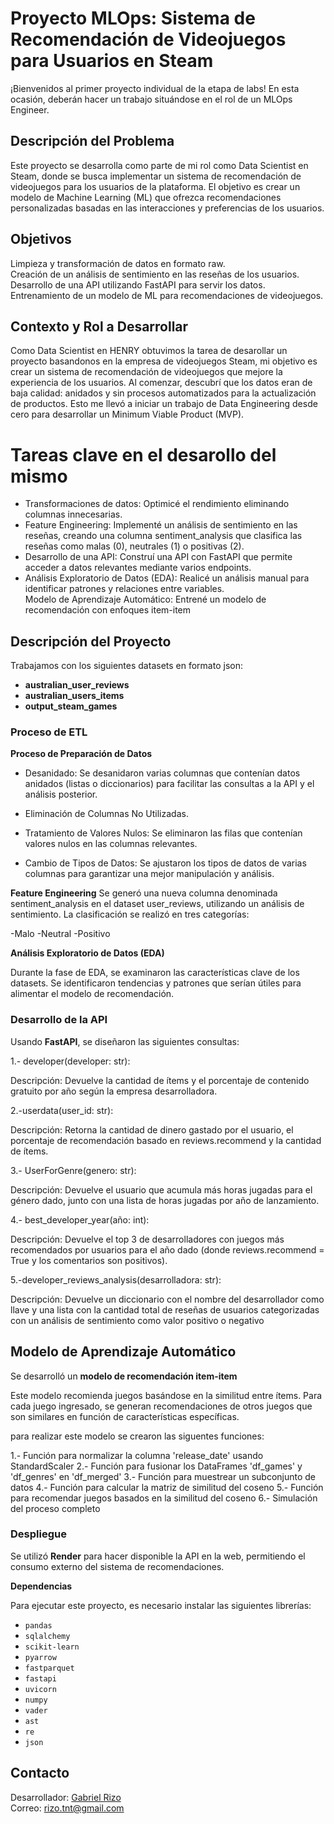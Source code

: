 # Proyecto MLOps: Sistema de Recomendación de Videojuegos para Usuarios en Steam

¡Bienvenidos al primer proyecto individual de la etapa de labs! En esta ocasión, deberán hacer un trabajo situándose en el rol de un MLOps Engineer.



## Descripción del Problema

Este proyecto se desarrolla como parte de mi rol como Data Scientist en Steam, donde se busca implementar un sistema de recomendación de videojuegos para los usuarios de la plataforma. El objetivo es crear un modelo de Machine Learning (ML) que ofrezca recomendaciones personalizadas basadas en las interacciones y preferencias de los usuarios.

## Objetivos

Limpieza y transformación de datos en formato raw.<br>
Creación de un análisis de sentimiento en las reseñas de los usuarios. <br>
Desarrollo de una API utilizando FastAPI para servir los datos.<br>
Entrenamiento de un modelo de ML para recomendaciones de videojuegos. <br>

## Contexto y Rol a Desarrollar

Como Data Scientist en HENRY obtuvimos la tarea de desarollar un proyecto basandonos en la empresa de videojuegos Steam, mi objetivo es crear un sistema de recomendación de videojuegos que mejore la experiencia de los usuarios. Al comenzar, descubrí que los datos eran de baja calidad: anidados y sin procesos automatizados para la actualización de productos. Esto me llevó a iniciar un trabajo de Data Engineering desde cero para desarrollar un Minimum Viable Product (MVP).

# Tareas clave en el desarollo del mismo

* Transformaciones de datos: Optimicé el rendimiento eliminando columnas innecesarias. <br>
* Feature Engineering: Implementé un análisis de sentimiento en las reseñas, creando una columna sentiment_analysis que clasifica las reseñas como malas (0), neutrales (1) o positivas (2). <br>
* Desarrollo de una API: Construí una API con FastAPI que permite acceder a datos relevantes mediante varios endpoints.
* Análisis Exploratorio de Datos (EDA): Realicé un análisis manual para identificar patrones y relaciones entre variables. <br>
Modelo de Aprendizaje Automático: Entrené un modelo de recomendación con enfoques item-item <br>

## Descripción del Proyecto

Trabajamos con los siguientes datasets en formato json:

- **australian_user_reviews**
- **australian_users_items**
- **output_steam_games**

### Proceso de ETL 

__Proceso de Preparación de Datos__

* Desanidado: Se desanidaron varias columnas que contenían datos anidados (listas o diccionarios) para facilitar las consultas a la API y el análisis posterior.

* Eliminación de Columnas No Utilizadas.

* Tratamiento de Valores Nulos: Se eliminaron las filas que contenían valores nulos en las columnas relevantes.

* Cambio de Tipos de Datos: Se ajustaron los tipos de datos de varias columnas para garantizar una mejor manipulación y análisis.

__Feature Engineering__
Se generó una nueva columna denominada sentiment_analysis en el dataset user_reviews, utilizando un análisis de sentimiento. La clasificación se realizó en tres categorías:

-Malo
-Neutral
-Positivo

__Análisis Exploratorio de Datos (EDA)__

Durante la fase de EDA, se examinaron las características clave de los datasets. Se identificaron tendencias y patrones que serían útiles para alimentar el modelo de recomendación.

### Desarrollo de la API

Usando **FastAPI**, se diseñaron las siguientes consultas:

1.- developer(developer: str): <br>

Descripción: Devuelve la cantidad de ítems y el porcentaje de contenido gratuito por año según la empresa desarrolladora.

2.-userdata(user_id: str):

Descripción: Retorna la cantidad de dinero gastado por el usuario, el porcentaje de recomendación basado en reviews.recommend y la cantidad de ítems.

3.- UserForGenre(genero: str):

Descripción: Devuelve el usuario que acumula más horas jugadas para el género dado, junto con una lista de horas jugadas por año de lanzamiento.

4.- best_developer_year(año: int):

Descripción: Devuelve el top 3 de desarrolladores con juegos más recomendados por usuarios para el año dado (donde reviews.recommend = True y los comentarios son positivos).

5.-developer_reviews_analysis(desarrolladora: str):

Descripción: Devuelve un diccionario con el nombre del desarrollador como llave y una lista con la cantidad total de reseñas de usuarios categorizadas con un análisis de sentimiento como valor positivo o negativo


## Modelo de Aprendizaje Automático

Se desarrolló un **modelo de recomendación item-item** 

Este modelo recomienda juegos basándose en la similitud entre ítems. Para cada juego ingresado, se generan recomendaciones de otros juegos que son similares en función de características específicas.
 
 para realizar este modelo se crearon las siguentes funciones:

 1.- Función para normalizar la columna 'release_date' usando StandardScaler
 2.- Función para fusionar los DataFrames 'df_games' y 'df_genres' en 'df_merged'
 3.- Función para muestrear un subconjunto de datos
 4.- Función para calcular la matriz de similitud del coseno
 5.- Función para recomendar juegos basados en la similitud del coseno
 6.- Simulación del proceso completo


### Despliegue

Se utilizó **Render** para hacer disponible la API en la web, permitiendo el consumo externo del sistema de recomendaciones.


**Dependencias**

Para ejecutar este proyecto, es necesario instalar las siguientes librerías:
- `pandas`
- `sqlalchemy`
- `scikit-learn`
- `pyarrow`
- `fastparquet`
- `fastapi`
- `uvicorn`
- `numpy`
- `vader`
- `ast`
- `re`
- `json`


## Contacto

Desarrollador: [Gabriel Rizo](https://github.com/Rizo12G)  
Correo: rizo.tnt@gmail.com
